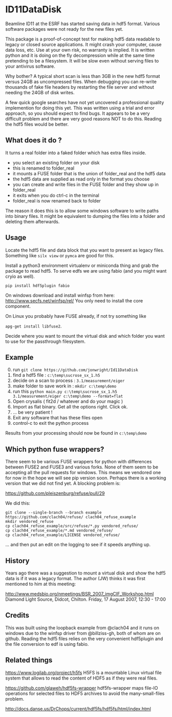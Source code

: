 
# ID11DataDisk

Beamline ID11 at the ESRF has started saving data in hdf5 format.
Various software packages were not ready for the new files yet.

This package is a proof-of-concept test for making hdf5 data
readable to legacy or closed source applications. It might crash
your computer, cause data loss, etc. Use at your own risk, no
warranty is implied. It is written python and it is doing on the
fly decompression while at the same time pretending to be a
filesystem. It will be slow even without serving files to your
antivirus software.

Why bother? A typical short scan is less than 3GB in the new hdf5
format versus 24GB as uncompressed files. When debugging you can
re-write thousands of fake file headers by restarting the file server
and without needing the 24GB of disk writes.

A few quick google searches have not yet uncovered a professional
quality implemention for doing this yet. This was written using a
trial and error approach, so you should expect to find bugs. It
appears to be a very difficult problem and there are very good
reasons NOT to do this. Reading the hdf5 files would be better.

## What does it do ?

It turns a real folder into a faked folder which has extra files inside.

- you select an existing folder on your disk
- this is renamed to folder_real
- it mounts a FUSE folder that is the union of folder_real and the hdf5 data
- the hdf5 data are supplied as read only in the format you choose
- you can create and write files in the FUSE folder and they show up in folder_real
- it exits when you do ctrl-c in the terminal
- folder_real is now renamed back to folder

The reason it does this is to allow some windows software to
write paths into binary files. It might be equivalent to dumping
the files into a folder and deleting them afterwards.

## Usage

Locate the hdf5 file and data block that you want to present
as legacy files. Something like `silx view` or `pymca` are
good for this.

Install a python3 environment virtualenv or miniconda thing and
grab the package to read hdf5. To serve edfs we are using fabio
(and you might want cryio as well).

`pip install hdf5plugin fabio`

On windows download and install winfsp from here:
http://www.secfs.net/winfsp/rel/
You only need to install the core component.

On Linux you probably have FUSE already, if not try something
like

`apg-get install libfuse2`.

Decide where you want to mount the virtual disk and which folder
you want to use for the passthrough filesystem.

## Example

0) run `git clone https://github.com/jonwright/Id11DataDisk`
1) find a hdf5 file : `c:\temp\sucrose_sx_1.h5`
2) decide on a scan to process : `3.1/measurement/eiger`
3) make folder to save work in : `mkdir c:\temp\demo`
4) run this `python main.py c:\temp\sucrose_sx_1.h5 3.1/measurement/eiger c:\temp\demo --format=flat`
5) Open crysalis ( fit2d / whatever and do your magic )
6) Import as flat binary. Get all the options right. Click ok.
7)  ... be very patient !
8) Exit any software that has these files open
10) control-c to exit the python process

Results from your processing should now be found in `c:\temp\demo`

## Which python fuse wrappers?

There seem to be various FUSE wrappers for python with differences
between FUSE2 and FUSE3 and various forks. None of them seem
to be accepting all the pull requests for windows. This means we vendored
one for now in the hope we will see pip version soon. Perhaps there is a
working version that we did not find yet. A blocking problem is:

https://github.com/pleiszenburg/refuse/pull/29

We did this:

```
git clone --single-branch --branch example https://github.com/clach04/refuse/ clach04_refuse_example
mkdir vendored_refuse
cp clach04_refuse_example/src/refuse/*.py vendored_refuse/
cp clach04_refuse_example/*.md vendored_refuse/
cp clach04_refuse_example/LICENSE vendored_refuse/
```

... and then put an edit on the logging to see if it speeds anything up.

## History

Years ago there was a suggestion to mount a virtual disk and show
the hdf5 data is if it was a legacy format. The author (JW) thinks
it was first mentioned to him at this meeting:

http://www.medsbio.org/nmeetings/BSR_2007_imgCIF_Workshop.html
Diamond Light Source, Didcot, Chilton. Friday, 17 August 2007, 12:30 - 17:00

## Credits

This was built using the loopback example from @clach04 and
it runs on windows due to the winfsp driver from @billziss-gh,
both of whom are on github. Reading the hdf5 files relies on the
very convenient hdf5plugin and the file conversion to edf is
using fabio.

## Related things

https://www.logilab.org/project/h5fs
H5FS is a mountable Linux virtual file system that allows to read the content of HDF5 as if they were real files.

https://github.com/glaweh/hdf5fs-wrapper
hdf5fs-wrapper maps file-IO operations for selected files to HDF5 archives to avoid
the many-small-files problem.

http://docs.danse.us/DrChops/current/hdf5fs/hdf5fs/html/index.html

